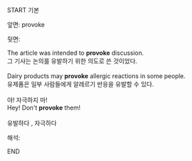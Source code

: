 START
기본

앞면:
provoke


뒷면:
<div>The article was intended to <strong>provoke</strong> discussion. <br></div><div><div><div>그 기사는 논의를 유발하기 위한 의도로 쓴 것이었다.</div></div></div><div><br></div><div><div>Dairy products may <strong>provoke</strong> allergic reactions in some people. </div><div><div>유제품은 일부 사람들에게 알레르기 반응을 유발할 수 있다.</div></div></div><div><br></div><div><div><div>야! 자극하지 마!</div></div><div><div>Hey! Don't <strong>provoke</strong> them!</div></div></div><div><br></div><div>유발하다 , 자극하다</div>


해석:

END